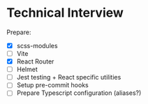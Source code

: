 # Technical Interview

Prepare:

* [x] scss-modules
* [ ] Vite
* [x] React Router
* [ ] Helmet
* [ ] Jest testing + React specific utilities
* [ ] Setup pre-commit hooks
* [ ] Prepare Typescript configuration (aliases?)

